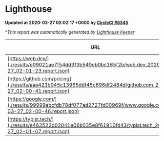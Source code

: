 
# Lighthouse

**Updated at 2020-03-27 02:02:17 +0000 by [CircleCI #8345](https://circleci.com/gh/ItinerisLtd/lighthouse-keeper-example/8345)**

**This report was automatically generated by [Lighthouse Keeper](https://github.com/itinerisltd/lighthouse-keeper)*

| URL | Performance | Accessibility | Best Practices | SEO | PWA | Updated At |
| --- | --- | --- | --- | --- | --- | --- |
| [https://web.dev/](./results/e09021ae7f54dd9f3b549cb0bc165f2b/web.dev_2020-03-27_02-01-23.report.json) | 0.89 | 0.9 | 1 | 0.99 | 1 | 2020-03-27T02:01:23.054Z |
| [https://github.com/pricing](./results/aae423b045c13965ddf45c696df2484d/github.com_2020-03-27_02-00-41.report.json) | 0.53 | 0.95 | 0.93 | 0.92 | 0.56 | 2020-03-27T02:00:41.649Z |
| [https://google.com/](./results/99999ebcfdb78df077ad2727fd00969f/www.google.com_2020-03-27_02-00-46.report.json) | 0.92 | 0.86 | 0.93 | 0.92 | 0.56 | 2020-03-27T02:00:46.956Z |
| [https://typist.tech/](./results/e463522d02041e06b035e8f61910fd43/typist.tech_2020-03-27_02-01-07.report.json) | 0.98 | 0.92 | 0.86 | 0.9 | 0.59 | 2020-03-27T02:01:07.285Z |
